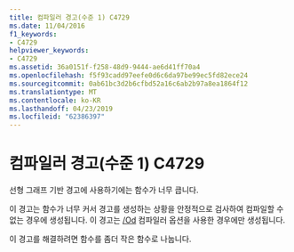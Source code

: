 ```yaml
---
title: 컴파일러 경고(수준 1) C4729
ms.date: 11/04/2016
f1_keywords:
- C4729
helpviewer_keywords:
- C4729
ms.assetid: 36a0151f-f258-48d9-9444-ae6d41ff70a4
ms.openlocfilehash: f5f93cadd97eefe0d6c6da97be99ec5fd82ece24
ms.sourcegitcommit: 0ab61bc3d2b6cfbd52a16c6ab2b97a8ea1864f12
ms.translationtype: MT
ms.contentlocale: ko-KR
ms.lasthandoff: 04/23/2019
ms.locfileid: "62386397"
---
```

# <a name="compiler-warning-level-1-c4729"></a>컴파일러 경고(수준 1) C4729

선형 그래프 기반 경고에 사용하기에는 함수가 너무 큽니다.

이 경고는 함수가 너무 커서 경고를 생성하는 상황을 안정적으로 검사하여 컴파일할 수 없는 경우에 생성됩니다. 이 경고는 [/Od](../../build/reference/od-disable-debug.md) 컴파일러 옵션을 사용한 경우에만 생성됩니다.

이 경고를 해결하려면 함수를 좀더 작은 함수로 나눕니다.